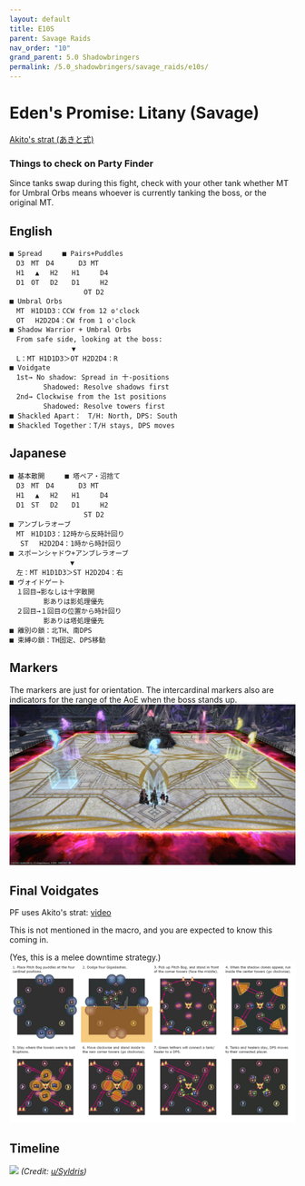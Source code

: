 ```yaml
---
layout: default
title: E10S
parent: Savage Raids
nav_order: "10"
grand_parent: 5.0 Shadowbringers
permalink: /5.0_shadowbringers/savage_raids/e10s/
---
```


# Eden's Promise: Litany (Savage)

[Akito's strat (あきと式)](https://youtu.be/mLFIYKvt3QY)

### Things to check on Party Finder

Since tanks swap during this fight, check with your other tank whether MT for Umbral Orbs means whoever is currently tanking the boss, or the original MT.

## English
```
■ Spread　　　■ Pairs+Puddles
　D3　MT　D4　　　 D3 MT
　H1　 ▲ 　H2　　H1　　　D4
　D1　OT　 D2　　D1　　　H2
　　　　　　　　　　　OT D2
■ Umbral Orbs
　MT　H1D1D3：CCW from 12 o'clock
　OT 　H2D2D4：CW from 1 o'clock
■ Shadow Warrior + Umbral Orbs
　From safe side, looking at the boss:
　　　　　　　　  ▼
　L：MT H1D1D3＞OT H2D2D4：R
■ Voidgate
　1st→ No shadow: Spread in 十-positions
　　　　　Shadowed: Resolve shadows first
　2nd→ Clockwise from the 1st positions
　　　　　Shadowed: Resolve towers first
■ Shackled Apart：　T/H: North, DPS: South
■ Shackled Together：T/H stays, DPS moves
```

## Japanese
```
■ 基本散開　　　■ 塔ペア・沼捨て
　D3　MT　D4　　　 D3 MT
　H1　 ▲ 　H2　　H1　　　D4
　D1　ST　 D2　　D1　　　H2
　　　　　　　　　　　ST D2
■ アンブレラオーブ
　MT　H1D1D3：12時から反時計回り
　 ST 　H2D2D4：1時から時計回り
■ スポーンシャドウ+アンブレラオーブ
　　　　　　　　　▼
　左：MT H1D1D3＞ST H2D2D4：右
■ ヴォイドゲート
　１回目→影なしは十字散開
　　　　　影ありは影処理優先
　２回目→１回目の位置から時計回り
　　　　　影ありは塔処理優先
■ 離別の鎖：北TH、南DPS
■ 束縛の鎖：TH固定、DPS移動
```

## Markers

The markers are just for orientation. The intercardinal markers also are indicators for the range of the AoE when the boss stands up. 
![](images/markers.jpg)

## Final Voidgates

PF uses Akito's strat: [video](https://youtu.be/mLFIYKvt3QY&t=743)

This is not mentioned in the macro, and you are expected to know this coming in.

(Yes, this is a melee downtime strategy.)
![](images/final_voidgates.jpg)

## Timeline

![](https://preview.redd.it/y9lvuc18co661.png?width=3200&format=png&auto=webp&s=52a2bccfde5d2f5089362fe804061b77524595df)
*(Credit: [u/Syldris](https://www.reddit.com/r/ffxiv/comments/kg6pd6/e10s_timeline_image/))*